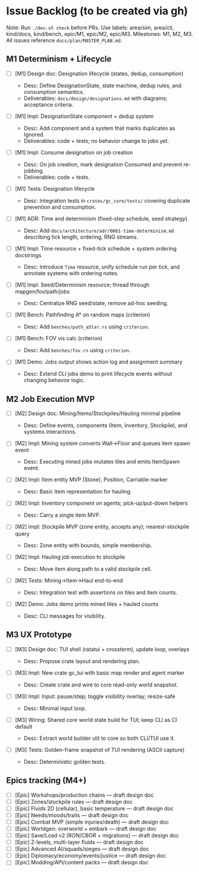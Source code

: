# Issue Backlog (to be created via gh)

Note: Run `./dev.sh check` before PRs. Use labels: area/sim, area/cli, kind/docs, kind/bench, epic/M1, epic/M2, epic/M3. Milestones: M1, M2, M3. All issues reference `docs/plan/MASTER_PLAN.md`.

## M1 Determinism + Lifecycle

- [ ] [M1] Design doc: Designation lifecycle (states, dedup, consumption)
  - Desc: Define DesignationState, state machine, dedup rules, and consumption semantics.
  - Deliverables: `docs/design/designations.md` with diagrams; acceptance criteria.

- [ ] [M1] Impl: DesignationState component + dedup system
  - Desc: Add component and a system that marks duplicates as Ignored.
  - Deliverables: code + tests; no behavior change to jobs yet.

- [ ] [M1] Impl: Consume designation on job creation
  - Desc: On job creation, mark designation Consumed and prevent re-jobbing.
  - Deliverables: code + tests.

- [ ] [M1] Tests: Designation lifecycle
  - Desc: Integration tests in `crates/gc_core/tests/` covering duplicate prevention and consumption.

- [ ] [M1] ADR: Time and determinism (fixed-step schedule, seed strategy)
  - Desc: Add `docs/architecture/adr/0001-time-determinism.md` describing tick length, ordering, RNG streams.

- [ ] [M1] Impl: Time resource + fixed-tick schedule + system ordering docstrings
  - Desc: Introduce `Time` resource, unify schedule run per tick, and annotate systems with ordering notes.

- [ ] [M1] Impl: Seed/Determinism resource; thread through mapgen/fov/path/jobs
  - Desc: Centralize RNG seed/state, remove ad-hoc seeding.

- [ ] [M1] Bench: Pathfinding A* on random maps (criterion)
  - Desc: Add `benches/path_aStar.rs` using `criterion`.

- [ ] [M1] Bench: FOV vis calc (criterion)
  - Desc: Add `benches/fov.rs` using `criterion`.

- [ ] [M1] Demo: Jobs output shows action log and assignment summary
  - Desc: Extend CLI jobs demo to print lifecycle events without changing behavior logic.

## M2 Job Execution MVP

- [ ] [M2] Design doc: Mining/Items/Stockpiles/Hauling minimal pipeline
  - Desc: Define events, components (Item, Inventory, Stockpile), and systems interactions.

- [ ] [M2] Impl: Mining system converts Wall->Floor and queues item spawn event
  - Desc: Executing mined jobs mutates tiles and emits ItemSpawn event.

- [ ] [M2] Impl: Item entity MVP (Stone), Position, Carriable marker
  - Desc: Basic item representation for hauling.

- [ ] [M2] Impl: Inventory component on agents; pick-up/put-down helpers
  - Desc: Carry a single item MVP.

- [ ] [M2] Impl: Stockpile MVP (zone entity, accepts any); nearest-stockpile query
  - Desc: Zone entity with bounds, simple membership.

- [ ] [M2] Impl: Hauling job execution to stockpile
  - Desc: Move item along path to a valid stockpile cell.

- [ ] [M2] Tests: Mining->Item->Haul end-to-end
  - Desc: Integration test with assertions on tiles and item counts.

- [ ] [M2] Demo: Jobs demo prints mined tiles + hauled counts
  - Desc: CLI messages for visibility.

## M3 UX Prototype

- [ ] [M3] Design doc: TUI shell (ratatui + crossterm), update loop, overlays
  - Desc: Propose crate layout and rendering plan.

- [ ] [M3] Impl: New crate gc_tui with basic map render and agent marker
  - Desc: Create crate and wire to core read-only world snapshot.

- [ ] [M3] Impl: Input: pause/step; toggle visibility overlay; resize-safe
  - Desc: Minimal input loop.

- [ ] [M3] Wiring: Shared core world state build for TUI; keep CLI as CI default
  - Desc: Extract world builder util to core so both CLI/TUI use it.

- [ ] [M3] Tests: Golden-frame snapshot of TUI rendering (ASCII capture)
  - Desc: Deterministic golden tests.

## Epics tracking (M4+)

- [ ] [Epic] Workshops/production chains — draft design doc
- [ ] [Epic] Zones/stockpile rules — draft design doc
- [ ] [Epic] Fluids 2D (cellular), basic temperature — draft design doc
- [ ] [Epic] Needs/moods/traits — draft design doc
- [ ] [Epic] Combat MVP (simple injuries/death) — draft design doc
- [ ] [Epic] Worldgen: overworld + embark — draft design doc
- [ ] [Epic] Save/Load v2 (RON/CBOR + migrations) — draft design doc
- [ ] [Epic] Z-levels, multi-layer fluids — draft design doc
- [ ] [Epic] Advanced AI/squads/sieges — draft design doc
- [ ] [Epic] Diplomacy/economy/events/justice — draft design doc
- [ ] [Epic] Modding/API/content packs — draft design doc
